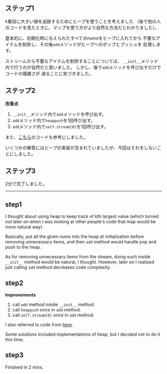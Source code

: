 ## ステップ1

k番目に大きい値を追跡するためにヒープを使うことを考えました
（後で他の人のコードを見たときに、マップを使う方がより自然な方法だとわかりました）。

基本的に、初期化時に与えられたすべてのnumsをヒープに入れてから
不要なアイテムを削除し、その後`add`メソッドがヒープへのポップとプッシュを
処理します。

ストリームから不要なアイテムを削除することについては、
`__init__`メソッド内で行うのが自然だと思いました。
しかし、後で`add`メソッドを呼び出すだけでコードの複雑さが
減ることに気づきました。

## ステップ2

**改善点**

1. `__init__`メソッド内で`add`メソッドを呼び出す。
2. `add`メソッド内で`heappush`を1回呼び出す。
3. `add`メソッド内で`self.stream[0]`を1回呼び出す。

また、[こちら](https://docs.google.com/document/d/11HV35ADPo9QxJOpJQ24FcZvtvioli770WWdZZDaLOfg/edit?tab=t.0)のコードも参考にしました。

いくつかの解答にはヒープの実装が含まれていましたが、今回はそれをしないことにしました。

## ステップ3

2分で完了しました。

---

## step1

I thought about using heap to keep track of kth largest value
(which turned out later on when I was looking at other people's code that map 
would be more natural way).

Basically, put all the given nums into the heap at initialization before 
removing unnecessary items, and then `add` method would handle pop and push
to the heap.

As for removing unnecessary items from the stream,
doing such inside `__init__` method would be natural, I thought. 
However, later on I realized just calling `add` method decreases
code complexity.

## step2

**Improvements**

1. call `add` method inside `__init__` method.
2. call `heappush` once in `add` method.
3. call `self.stream[0]` once in `add` method.

I also referred to code from
[here](https://docs.google.com/document/d/11HV35ADPo9QxJOpJQ24FcZvtvioli770WWdZZDaLOfg/edit?tab=t.0).

Some solutions included implementations of heap, but I decided not to do it this time.

## step3

Finished in 2 mins.
